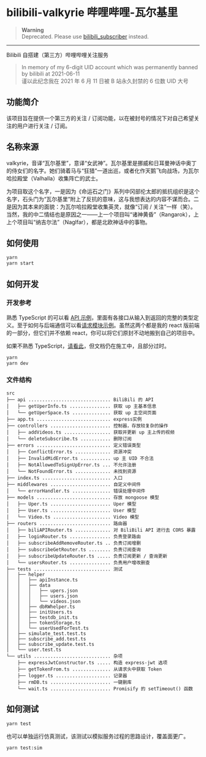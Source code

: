 # bilibili-valkyrie 哔哩哔哩-瓦尔基里

> **Warning**  
> Deprecated. Please use [bilibili_subscriber](https://github.com/lixiang810/bilibili_subscriber) instead.

---

Bilibili 自搭建（第三方）哔哩哔哩关注服务

> In memory of my 6-digit UID account which was permanently banned by bilibili at 2021-06-11  
> 谨以此纪念我在 2021 年 6 月 11 日被 B 站永久封禁的 6 位数 UID 大号

## 功能简介

该项目旨在提供一个第三方的关注 / 订阅功能，以在被封号的情况下对自己希望关注的用户进行关注 / 订阅。

## 名称来源

valkyrie，音译“瓦尔基里”，意译“女武神”。瓦尔基里是挪威和日耳曼神话中奥丁的侍女们的名字。她们骑着马与“狂猎”一道出巡，或者化作天鹅飞向战场，为瓦尔哈拉殿堂（Valhalla）收集阵亡的武士。

为项目取这个名字，一是因为《命运石之门》系列中冈部伦太郎的抵抗组织是这个名字，石头门为“瓦尔基里”附上了反抗的意味，这与我想表达的内容不谋而合。二是因为其本来的面貌：为瓦尔哈拉殿堂收集英灵，就像“订阅 / 关注”一样（笑）。当然，我的中二情结也是原因之一——上一个项目叫“诸神黄昏”（Rangarok），上上个项目叫“纳吉尔法”（Naglfar），都是北欧神话中的事物。

## 如何使用

```bash
yarn
yarn start
```

## 如何开发

### 开发参考

熟悉 TypeScript 的可以看 [API 示例](https://github.com/bilibili-valkyrie/bilibili-valkyrie-frontend-webpage-react/tree/main/src/api)，里面有各接口从输入到返回的完整的类型定义。至于如何与后端通信可以看[请求模块示例](https://github.com/bilibili-valkyrie/bilibili-valkyrie-frontend-webpage-react/blob/main/src/controller/request.ts)。虽然这两个都是我的 react 版前端的一部分，但它们并不依赖 react，你可以将它们原封不动地搬到自己的项目中。

如果不熟悉 TypeScript，[请看此](https://github.com/bilibili-valkyrie/bilibili-valkyrie/wiki)，但文档仍在施工中，且部分过时。

```bash
yarn
yarn dev
```

### 文件结构

```tree
src
├── api .............................. BiliBili 的 API
│   ├── getUperInfo.ts ............... 获取 up 主基本信息
│   └── getUperSpace.ts .............. 获取 up 主空间页面
├── app.ts ........................... express实例
├── controllers ...................... 控制器，存放较复杂的操作
│   ├── addVideos.ts ................. 获取并更新 up 主上传的视频
│   └── deleteSubscribe.ts ........... 删除订阅
├── errors ........................... 定义错误类型
│   ├── ConflictError.ts ............. 资源冲突
│   ├── InvalidMidError.ts ........... up 主 UID 不合法
│   ├── NotAllowedToSignUpError.ts ... 不允许注册
│   └── NotFoundError.ts ............. 未找到资源
├── index.ts ......................... 入口
├── middlewares ...................... 自定义中间件
│   └── errorHandler.ts .............. 错误处理中间件
├── models ........................... 存放 mongoose 模型
│   ├── Uper.ts ...................... Uper 模型
│   ├── User.ts ...................... User 模型
│   └── Video.ts ..................... Video 模型
├── routers .......................... 路由器
│   ├── biliAPIRouter.ts ............. 对 BiliBili API 进行去 CORS 暴露
│   ├── loginRouter.ts ............... 负责登录路由
│   ├── subscribeAddRemoveRouter.ts .. 负责订阅增删
│   ├── subscribeGetRouter.ts ........ 负责订阅查询
│   ├── subscribeUpdateRouter.ts ..... 负责订阅更新 / 查询更新
│   └── usersRouter.ts ............... 负责用户增改删查
├── tests ............................ 测试
│   ├── helper
│   │   ├── apiInstance.ts
│   │   ├── data
│   │   │   ├── upers.json
│   │   │   ├── users.json
│   │   │   └── videos.json
│   │   ├── dbRWhelper.ts
│   │   ├── initUsers.ts
│   │   ├── testdb_init.ts
│   │   ├── tokenStorage.ts
│   │   └── userUsedForTest.ts
│   ├── simulate_test.test.ts
│   ├── subscribe_add.test.ts
│   ├── subscribe_update.test.ts
│   └── user.test.ts
└── utils ............................ 杂项
    ├── expressJwtConstructor.ts ..... 构造 express-jwt 选项
    ├── getTokenFrom.ts .............. 从请求头中获取 Token
    ├── logger.ts .................... 记录器
    ├── rmDB.ts ...................... 一键删库
    └── wait.ts ...................... Promisify 的 setTimeout() 函数
```

## 如何测试

```bash
yarn test
```

也可以单独运行仿真测试，该测试以模拟服务过程的思路设计，覆盖面更广。

```bash
yarn test:sim
```
